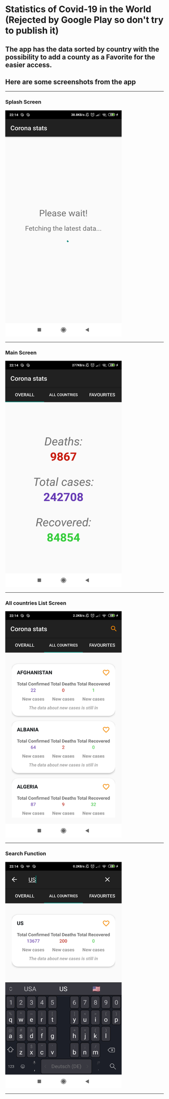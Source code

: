 # Statistics of Covid-19 in the World (Rejected by Google Play so don't try to publish it) 

## The app has the data sorted by country with the possibility to add a county as a Favorite for the easier access.

## Here are some screenshots from the app

***

### Splash Screen

<img src="app/src/main/res/drawable/screenshot_splash.jpg" width="370" height="720">

***

### Main Screen

<img src="app/src/main/res/drawable/screenshot_general.jpg" width="370" height="720">

***

### All countries List Screen

<img src="app/src/main/res/drawable/screenshot_list.jpg" width="370" height="720">

***

### Search Function

<img src="app/src/main/res/drawable/screenshot_search.jpg" width="370" height="720">

***
